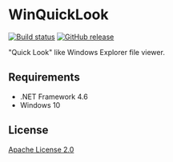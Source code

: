 WinQuickLook
================

[![Build status](https://ci.appveyor.com/api/projects/status/8ct3i49pyfs7puy8?svg=true)](https://ci.appveyor.com/project/shibayan/winquicklook)
[![GitHub release](https://img.shields.io/github/release/shibayan/WinQuickLook.svg)](https://github.com/shibayan/WinQuickLook/releases/latest)

"Quick Look" like Windows Explorer file viewer.

## Requirements

- .NET Framework 4.6
- Windows 10

## License

[Apache License 2.0](https://github.com/shibayan/WinQuickLook/blob/master/LICENSE.md)